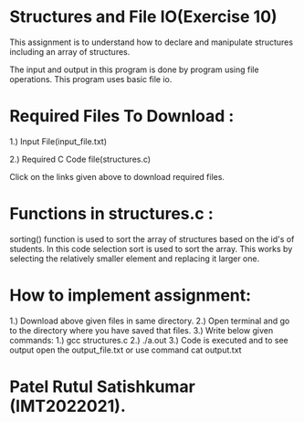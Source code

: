 # Structures and File IO(Exercise 10)
  This assignment is to understand how to 
  declare and manipulate structures 
  including an array of structures.
  
  The input and output in this program is 
  done by program using file operations. 
  This program uses basic file io. 
# Required Files To Download : 
  1.) Input File(input_file.txt)
  
  2.) Required C Code file(structures.c)
  
  Click on the links given above to 
  download required files.   
# Functions in structures.c :
  sorting() function is used to sort the array of structures based on the id's of students. In this code selection sort is used to sort the array. This works by selecting the   relatively smaller element and replacing it larger one.      
# How to implement assignment:
  1.) Download above given files in same 
      directory.
  2.) Open terminal and go to the directory 
      where you have saved that files.
  3.) Write below given commands:
      1.) gcc structures.c
      2.) ./a.out
      3.) Code is executed and to see output open the output_file.txt or use command cat output.txt 
# Patel Rutul Satishkumar (IMT2022021).
